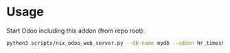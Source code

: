 # Usage

Start Odoo including this addon (from repo root):

```bash
python3 scripts/nix_odoo_web_server.py --db-name mydb --addon hr_timesheet_date_order_desc
```

